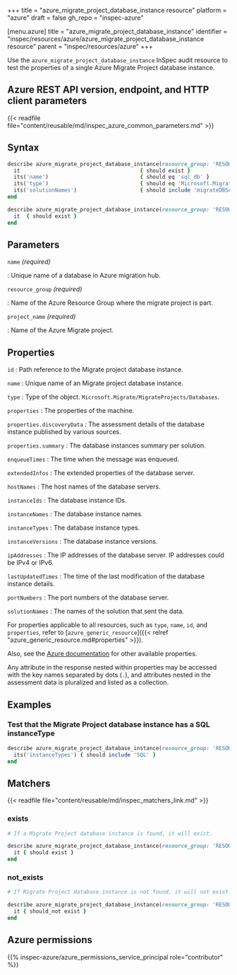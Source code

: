 +++
title = "azure_migrate_project_database_instance resource"
platform = "azure"
draft = false
gh_repo = "inspec-azure"

[menu.azure]
title = "azure_migrate_project_database_instance"
identifier = "inspec/resources/azure/azure_migrate_project_database_instance resource"
parent = "inspec/resources/azure"
+++

Use the `azure_migrate_project_database_instance` InSpec audit resource to test the properties of a single Azure Migrate Project database instance.

## Azure REST API version, endpoint, and HTTP client parameters

{{< readfile file="content/reusable/md/inspec_azure_common_parameters.md" >}}

## Syntax

```ruby
describe azure_migrate_project_database_instance(resource_group: 'RESOURCE_GROUP', project_name: 'PROJECT_NAME', name: 'DB_NAME') do
  it                                      { should exist }
  its('name')                             { should eq 'sql_db' }
  its('type')                             { should eq 'Microsoft.Migrate/MigrateProjects/DatabaseInstances' }
  its('solutionNames')                    { should include 'migrateDBSolution' }
end
```

```ruby
describe azure_migrate_project_database_instance(resource_group: 'RESOURCE_GROUP', project_name: 'PROJECT_NAME', name: 'DB_NAME') do
  it  { should exist }
end
```

## Parameters

`name` _(required)_

: Unique name of a database in Azure migration hub.

`resource_group` _(required)_

: Name of the Azure Resource Group where the migrate project is part.

`project_name` _(required)_

: Name of the Azure Migrate project.

## Properties

`id`
: Path reference to the Migrate project database instance.

`name`
: Unique name of an Migrate project database instance.

`type`
: Type of the object. `Microsoft.Migrate/MigrateProjects/Databases`.

`properties`
: The properties of the machine.

`properties.discoveryData`
: The assessment details of the database instance published by various sources.

`properties.summary`
: The database instances summary per solution.

`enqueueTimes`
: The time when the message was enqueued.

`extendedInfos`
: The extended properties of the database server.

`hostNames`
: The host names of the database servers.

`instanceIds`
: The database instance IDs.

`instanceNames`
: The database instance names.

`instanceTypes`
: The database instance types.

`instanceVersions`
: The database instance versions.

`ipAddresses`
: The IP addresses of the database server. IP addresses could be IPv4 or IPv6.

`lastUpdatedTimes`
: The time of the last modification of the database instance details.

`portNumbers`
: The port numbers of the database server.

`solutionNames`
: The names of the solution that sent the data.

For properties applicable to all resources, such as `type`, `name`, `id`, and `properties`, refer to [`azure_generic_resource`]({{< relref "azure_generic_resource.md#properties" >}}).

Also, see the [Azure documentation](https://docs.microsoft.com/en-us/rest/api/migrate/projects/databases/get-database) for other available properties.

Any attribute in the response nested within properties may be accessed with the key names separated by dots (`.`), and attributes nested in the assessment data is pluralized and listed as a collection.

## Examples

### Test that the Migrate Project database instance has a SQL instanceType

```ruby
describe azure_migrate_project_database_instance(resource_group: 'RESOURCE_GROUP', project_name: 'PROJECT_NAME', name: 'DB_NAME') do
  its('instanceTypes') { should include 'SQL' }
end
```

## Matchers

{{< readfile file="content/reusable/md/inspec_matchers_link.md" >}}

### exists

```ruby
# If a Migrate Project database instance is found, it will exist.

describe azure_migrate_project_database_instance(resource_group: 'RESOURCE_GROUP', project_name: 'PROJECT_NAME', name: 'DB_NAME') do
  it { should exist }
end
```

### not_exists

```ruby
# If Migrate Project database instance is not found, it will not exist.

describe azure_migrate_project_database_instance(resource_group: 'RESOURCE_GROUP', project_name: 'PROJECT_NAME', name: 'DB_NAME') do
  it { should_not exist }
end
```

## Azure permissions

{{% inspec-azure/azure_permissions_service_principal role="contributor" %}}
